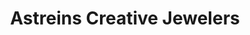 ---
title: "Astreins Creative Jewelers"
url: /birmingham/astreins-creative-jewelers/
shop: jewelry
---